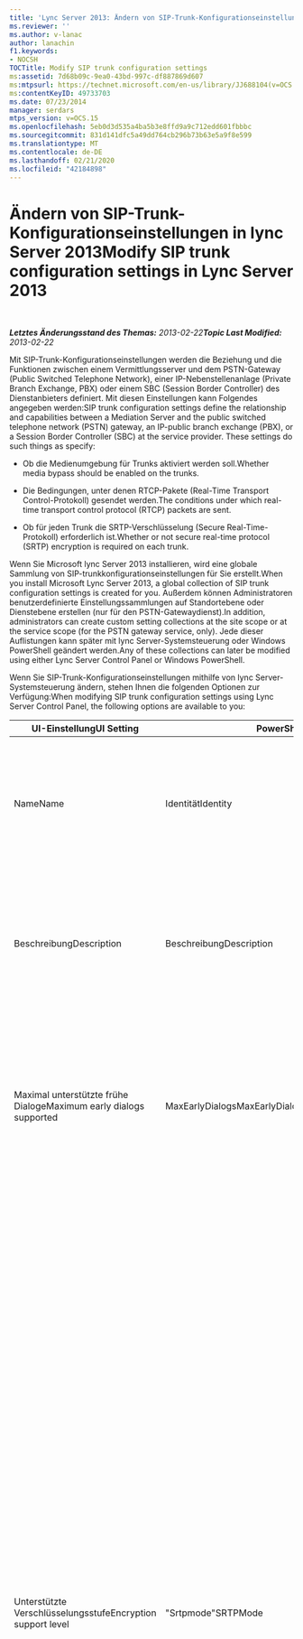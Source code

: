 ```yaml
---
title: 'Lync Server 2013: Ändern von SIP-Trunk-Konfigurationseinstellungen'
ms.reviewer: ''
ms.author: v-lanac
author: lanachin
f1.keywords:
- NOCSH
TOCTitle: Modify SIP trunk configuration settings
ms:assetid: 7d68b09c-9ea0-43bd-997c-df887869d607
ms:mtpsurl: https://technet.microsoft.com/en-us/library/JJ688104(v=OCS.15)
ms:contentKeyID: 49733703
ms.date: 07/23/2014
manager: serdars
mtps_version: v=OCS.15
ms.openlocfilehash: 5eb0d3d535a4ba5b3e8ffd9a9c712edd601fbbbc
ms.sourcegitcommit: 831d141dfc5a49dd764cb296b73b63e5a9f8e599
ms.translationtype: MT
ms.contentlocale: de-DE
ms.lasthandoff: 02/21/2020
ms.locfileid: "42184898"
---
```

<div data-xmlns="http://www.w3.org/1999/xhtml">

<div class="topic" data-xmlns="http://www.w3.org/1999/xhtml" data-msxsl="urn:schemas-microsoft-com:xslt" data-cs="https://msdn.microsoft.com/">

<div data-asp="https://msdn2.microsoft.com/asp">

# <a name="modify-sip-trunk-configuration-settings-in-lync-server-2013"></a><span data-ttu-id="e53e9-102">Ändern von SIP-Trunk-Konfigurationseinstellungen in lync Server 2013</span><span class="sxs-lookup"><span data-stu-id="e53e9-102">Modify SIP trunk configuration settings in Lync Server 2013</span></span>

</div>

<div id="mainSection">

<div id="mainBody">

<span> </span>

<span data-ttu-id="e53e9-103">_**Letztes Änderungsstand des Themas:** 2013-02-22_</span><span class="sxs-lookup"><span data-stu-id="e53e9-103">_**Topic Last Modified:** 2013-02-22_</span></span>

<span data-ttu-id="e53e9-p101">Mit SIP-Trunk-Konfigurationseinstellungen werden die Beziehung und die Funktionen zwischen einem Vermittlungsserver und dem PSTN-Gateway (Public Switched Telephone Network), einer IP-Nebenstellenanlage (Private Branch Exchange, PBX) oder einem SBC (Session Border Controller) des Dienstanbieters definiert. Mit diesen Einstellungen kann Folgendes angegeben werden:</span><span class="sxs-lookup"><span data-stu-id="e53e9-p101">SIP trunk configuration settings define the relationship and capabilities between a Mediation Server and the public switched telephone network (PSTN) gateway, an IP-public branch exchange (PBX), or a Session Border Controller (SBC) at the service provider. These settings do such things as specify:</span></span>

  - <span data-ttu-id="e53e9-106">Ob die Medienumgebung für Trunks aktiviert werden soll.</span><span class="sxs-lookup"><span data-stu-id="e53e9-106">Whether media bypass should be enabled on the trunks.</span></span>

  - <span data-ttu-id="e53e9-107">Die Bedingungen, unter denen RTCP-Pakete (Real-Time Transport Control-Protokoll) gesendet werden.</span><span class="sxs-lookup"><span data-stu-id="e53e9-107">The conditions under which real-time transport control protocol (RTCP) packets are sent.</span></span>

  - <span data-ttu-id="e53e9-108">Ob für jeden Trunk die SRTP-Verschlüsselung (Secure Real-Time-Protokoll) erforderlich ist.</span><span class="sxs-lookup"><span data-stu-id="e53e9-108">Whether or not secure real-time protocol (SRTP) encryption is required on each trunk.</span></span>

<span data-ttu-id="e53e9-109">Wenn Sie Microsoft lync Server 2013 installieren, wird eine globale Sammlung von SIP-trunkkonfigurationseinstellungen für Sie erstellt.</span><span class="sxs-lookup"><span data-stu-id="e53e9-109">When you install Microsoft Lync Server 2013, a global collection of SIP trunk configuration settings is created for you.</span></span> <span data-ttu-id="e53e9-110">Außerdem können Administratoren benutzerdefinierte Einstellungssammlungen auf Standortebene oder Dienstebene erstellen (nur für den PSTN-Gatewaydienst).</span><span class="sxs-lookup"><span data-stu-id="e53e9-110">In addition, administrators can create custom setting collections at the site scope or at the service scope (for the PSTN gateway service, only).</span></span> <span data-ttu-id="e53e9-111">Jede dieser Auflistungen kann später mit lync Server-Systemsteuerung oder Windows PowerShell geändert werden.</span><span class="sxs-lookup"><span data-stu-id="e53e9-111">Any of these collections can later be modified using either Lync Server Control Panel or Windows PowerShell.</span></span>

<span data-ttu-id="e53e9-112">Wenn Sie SIP-Trunk-Konfigurationseinstellungen mithilfe von lync Server-Systemsteuerung ändern, stehen Ihnen die folgenden Optionen zur Verfügung:</span><span class="sxs-lookup"><span data-stu-id="e53e9-112">When modifying SIP trunk configuration settings using Lync Server Control Panel, the following options are available to you:</span></span>


<table>
<colgroup>
<col style="width: 33%" />
<col style="width: 33%" />
<col style="width: 33%" />
</colgroup>
<thead>
<tr class="header">
<th><span data-ttu-id="e53e9-113">UI-Einstellung</span><span class="sxs-lookup"><span data-stu-id="e53e9-113">UI Setting</span></span></th>
<th><span data-ttu-id="e53e9-114">PowerShell-Parameter</span><span class="sxs-lookup"><span data-stu-id="e53e9-114">PowerShell Parameter</span></span></th>
<th><span data-ttu-id="e53e9-115">Beschreibung</span><span class="sxs-lookup"><span data-stu-id="e53e9-115">Description</span></span></th>
</tr>
</thead>
<tbody>
<tr class="odd">
<td><p><span data-ttu-id="e53e9-116">Name</span><span class="sxs-lookup"><span data-stu-id="e53e9-116">Name</span></span></p></td>
<td><p><span data-ttu-id="e53e9-117">Identität</span><span class="sxs-lookup"><span data-stu-id="e53e9-117">Identity</span></span></p></td>
<td><p><span data-ttu-id="e53e9-p103">Eindeutige ID für die Sammlung. Diese Eigenschaft ist schreibgeschützt. Sie können die Identität einer Sammlung an Trunkkonfigurationseinstellungen nicht ändern.</span><span class="sxs-lookup"><span data-stu-id="e53e9-p103">Unique identifier for the collection. This property is read-only; you cannot change the Identity of a collection of trunk configuration settings.</span></span></p></td>
</tr>
<tr class="even">
<td><p><span data-ttu-id="e53e9-120">Beschreibung</span><span class="sxs-lookup"><span data-stu-id="e53e9-120">Description</span></span></p></td>
<td><p><span data-ttu-id="e53e9-121">Beschreibung</span><span class="sxs-lookup"><span data-stu-id="e53e9-121">Description</span></span></p></td>
<td><p><span data-ttu-id="e53e9-122">Bietet Administratoren eine Möglichkeit, zusätzliche Informationen zu den Einstellungen zu speichern (z. B. Zweck der Trunkkonfiguration).</span><span class="sxs-lookup"><span data-stu-id="e53e9-122">Provides a way for administrators to store addition information about the settings (for example, the purpose of the trunk configuration).</span></span></p></td>
</tr>
<tr class="odd">
<td><p><span data-ttu-id="e53e9-123">Maximal unterstützte frühe Dialoge</span><span class="sxs-lookup"><span data-stu-id="e53e9-123">Maximum early dialogs supported</span></span></p></td>
<td><p><span data-ttu-id="e53e9-124">MaxEarlyDialogs</span><span class="sxs-lookup"><span data-stu-id="e53e9-124">MaxEarlyDialogs</span></span></p></td>
<td><p><span data-ttu-id="e53e9-125">Die maximale Anzahl von gegabelten Antworten, die ein PSTN-Gateway, eine IP-Nebenstellenanlage oder ein SBC (Session Border Controller) des Dienstanbieters auf an den Vermittlungsserver gesendete Einladungen empfangen kann.</span><span class="sxs-lookup"><span data-stu-id="e53e9-125">The maximum number of forked responses a PSTN gateway, IP-PBX, or SBC at the service provider can receive to an Invite that it sent to the Mediation Server.</span></span></p></td>
</tr>
<tr class="even">
<td><p><span data-ttu-id="e53e9-126">Unterstützte Verschlüsselungsstufe</span><span class="sxs-lookup"><span data-stu-id="e53e9-126">Encryption support level</span></span></p></td>
<td><p><span data-ttu-id="e53e9-127">"Srtpmode"</span><span class="sxs-lookup"><span data-stu-id="e53e9-127">SRTPMode</span></span></p></td>
<td><p><span data-ttu-id="e53e9-128">Legt den Umfang der Unterstützung zum Schutz von Mediendatenverkehr zwischen dem Vermittlungsserver und dem PSTN-Gateway, der IP-Nebenstellenanlage oder dem SBC (Session Border Controller) des Dienstanbieters fest.</span><span class="sxs-lookup"><span data-stu-id="e53e9-128">Indicates the level of support for protecting media traffic between the Mediation Server and the PSTN Gateway, IP-PBX, or SBC at the service provider.</span></span> <span data-ttu-id="e53e9-129">Bei der Medienumgehung muss dieser Wert mit der Einstellung "EncryptionLevel" in der Medienkonfiguration kompatibel sein.</span><span class="sxs-lookup"><span data-stu-id="e53e9-129">For media bypass cases, this value must be compatible with the EncryptionLevel setting in the media configuration.</span></span> <span data-ttu-id="e53e9-130">Die Medienkonfiguration wird mithilfe der Cmdlets <a href="https://docs.microsoft.com/powershell/module/skype/New-CsMediaConfiguration">New-CsMediaConfiguration</a> und <a href="https://docs.microsoft.com/powershell/module/skype/Set-CsMediaConfiguration">setCsMediaConfiguration</a> festgelegt.</span><span class="sxs-lookup"><span data-stu-id="e53e9-130">Media configuration is set by using the <a href="https://docs.microsoft.com/powershell/module/skype/New-CsMediaConfiguration">New-CsMediaConfiguration</a> and <a href="https://docs.microsoft.com/powershell/module/skype/Set-CsMediaConfiguration">Set-CsMediaConfiguration</a> cmdlets.</span></span></p>
<p><span data-ttu-id="e53e9-131">Gültige Werte sind:</span><span class="sxs-lookup"><span data-stu-id="e53e9-131">Allowed values are:</span></span></p>
<ul>
<li><p><span data-ttu-id="e53e9-132">Required: Die SRTP-Verschlüsselung muss verwendet werden.</span><span class="sxs-lookup"><span data-stu-id="e53e9-132">Required: SRTP encryption must be used.</span></span></p></li>
<li><p><span data-ttu-id="e53e9-133">Optional: SRTP wird verwendet, wenn es vom Gateway unterstützt wird.</span><span class="sxs-lookup"><span data-stu-id="e53e9-133">Optional: SRTP will be used if the gateway supports it.</span></span></p></li>
<li><p><span data-ttu-id="e53e9-134">Not Supported: Die SRTP-Verschlüsselung wird nicht unterstützt und daher auch nicht verwendet.</span><span class="sxs-lookup"><span data-stu-id="e53e9-134">Not Supported: SRTP encryption is not supported and therefore will not be used.</span></span></p></li>
</ul>
<p><span data-ttu-id="e53e9-p105">"SRTPMode" wird nur verwendet, wenn das Gateway zur Verwendung von TLS (Transport Layer Security) konfiguriert ist. Wenn das Gateway mit dem Transportprotokoll TCP (Transmission Control Protocol) konfiguriert ist, wird "SRTPMode" intern auf "Not Supported" festgelegt.</span><span class="sxs-lookup"><span data-stu-id="e53e9-p105">SRTPMode is used only if the gateway is configured to use Transport Layer Security (TLS). If the gateway is configured with Transmission Control Protocol (TCP) as the transport, SRTPMode is internally set to Not Supported.</span></span></p></td>
</tr>
<tr class="odd">
<td><p><span data-ttu-id="e53e9-137">Support melden</span><span class="sxs-lookup"><span data-stu-id="e53e9-137">Refer support</span></span></p></td>
<td><p><span data-ttu-id="e53e9-138">Enable3pccRefer</span><span class="sxs-lookup"><span data-stu-id="e53e9-138">Enable3pccRefer</span></span></p>
<p><span data-ttu-id="e53e9-139">"Enablerefersupport"</span><span class="sxs-lookup"><span data-stu-id="e53e9-139">EnableReferSupport</span></span></p></td>
<td><p><span data-ttu-id="e53e9-140">Mit der Einstellung <strong>Refer-Anforderungen an das Gateway senden</strong> unterstützt der Trunk den Empfang von Refer-Anforderungen vom Vermittlungsserver.</span><span class="sxs-lookup"><span data-stu-id="e53e9-140">If set to <strong>Enable sending refer to the gateway</strong>, indicates that the trunk supports receiving Refer requests from the Mediation Server.</span></span></p>
<p><span data-ttu-id="e53e9-141">Mit der Einstellung <strong>Refer-Anforderungen mit 3pcc senden</strong> kann das 3pcc-Protokoll verwendet werden, damit weitergeleitete Anrufe den gehosteten Standort umgehen können.</span><span class="sxs-lookup"><span data-stu-id="e53e9-141">If set to <strong>Enable refer using third-party call control</strong>, indicates that the 3pcc protocol can be used to allow transferred calls to bypass the hosted site.</span></span> <span data-ttu-id="e53e9-142">3PCC wird auch als &quot;Drittanbieter-Steuerelement&quot; bezeichnet und tritt auf, wenn ein Drittanbieter verwendet wird, um ein paar von Anrufern zu verbinden (beispielsweise ein Operator, der einen Anruf von Person a an Person B abruft).</span><span class="sxs-lookup"><span data-stu-id="e53e9-142">3pcc is also known as &quot;third party control,&quot; and occurs when a third-party is used to connect a pair of callers (for example, an operator placing a call from person A to person B).</span></span></p></td>
</tr>
<tr class="even">
<td><p><span data-ttu-id="e53e9-143">Medienumgehung aktivieren</span><span class="sxs-lookup"><span data-stu-id="e53e9-143">Enable media bypass</span></span></p></td>
<td><p><span data-ttu-id="e53e9-144">EnableBypass</span><span class="sxs-lookup"><span data-stu-id="e53e9-144">EnableBypass</span></span></p></td>
<td><p><span data-ttu-id="e53e9-p107">Gibt an, ob die Medienumgehung für diesen Trunk aktiviert ist. Die Medienumgehung kann nur aktiviert werden, wenn auch <strong>Zentrale Medienverarbeitung</strong> aktiviert ist.</span><span class="sxs-lookup"><span data-stu-id="e53e9-p107">Indicates whether media bypass is enabled for this trunk. Media bypass can only be enabled if <strong>Centralized media processing</strong> is also enabled.</span></span></p></td>
</tr>
<tr class="odd">
<td><p><span data-ttu-id="e53e9-147">Zentrale Medienverarbeitung</span><span class="sxs-lookup"><span data-stu-id="e53e9-147">Centralized media processing</span></span></p></td>
<td><p><span data-ttu-id="e53e9-148">"Concentratedtopology"</span><span class="sxs-lookup"><span data-stu-id="e53e9-148">ConcentratedTopology</span></span></p></td>
<td><p><span data-ttu-id="e53e9-p108">Gibt an, ob ein bekannter Medienendpunkt vorhanden ist. (Ein Beispiel für einen bekannten Medienendpunkt ist ein PSTN-Gateway, bei dem der Medienendpunkt die gleiche IP-Adresse hat wie der Signaldatenverkehr-Endpunkt.)</span><span class="sxs-lookup"><span data-stu-id="e53e9-p108">Indicates whether there is a well-known media termination point. (An example of a well-known media termination point would be a PSTN gateway where the media termination has the same IP as the signaling termination.)</span></span></p></td>
</tr>
<tr class="even">
<td><p><span data-ttu-id="e53e9-151">RTP-Latching aktivieren</span><span class="sxs-lookup"><span data-stu-id="e53e9-151">Enable RTP latching</span></span></p></td>
<td><p><span data-ttu-id="e53e9-152">EnableRTPLatching</span><span class="sxs-lookup"><span data-stu-id="e53e9-152">EnableRTPLatching</span></span></p></td>
<td><p><span data-ttu-id="e53e9-p109">Gibt an, ob SIP-Trunks RTP-Latching unterstützen oder nicht. RTP-Latching ist eine Technologie, die RTP-/RTCP-Verbindungen über NAT (Network Address Translator, Netzwerkadressenübersetzung) oder eine Firewall ermöglicht.</span><span class="sxs-lookup"><span data-stu-id="e53e9-p109">Indicates whether or not the SIP trunks support RTP latching. RTP latching is a technology that enables RTP/RTCP connectivity through a NAT (network address translator) device or firewall.</span></span></p></td>
</tr>
<tr class="odd">
<td><p><span data-ttu-id="e53e9-155">Weiterleiten der Anrufliste aktivieren</span><span class="sxs-lookup"><span data-stu-id="e53e9-155">Enable forward call history</span></span></p></td>
<td><p><span data-ttu-id="e53e9-156">ForwardCallHistory</span><span class="sxs-lookup"><span data-stu-id="e53e9-156">ForwardCallHistory</span></span></p></td>
<td><p><span data-ttu-id="e53e9-157">Gibt an, ob Informationen zum Anruferverlauf durch den Trunk weitergeleitet werden.</span><span class="sxs-lookup"><span data-stu-id="e53e9-157">Indicates whether call history information will be forwarded through the trunk.</span></span></p></td>
</tr>
<tr class="even">
<td><p><span data-ttu-id="e53e9-158">Weiterleiten von P-Asserted-Identity-Daten aktivieren</span><span class="sxs-lookup"><span data-stu-id="e53e9-158">Enable forward P-Asserted-Identity data</span></span></p></td>
<td><p><span data-ttu-id="e53e9-159">ForwardPAI</span><span class="sxs-lookup"><span data-stu-id="e53e9-159">ForwardPAI</span></span></p></td>
<td><p><span data-ttu-id="e53e9-p110">Gibt an, ob der PAI-Header (P-Asserted-Identity) zusammen mit dem Anruf weitergeleitet wird. Der PAI-Header bietet eine Möglichkeit, die Identität des Anrufers zu überprüfen.</span><span class="sxs-lookup"><span data-stu-id="e53e9-p110">Indicates whether the P-Asserted-Identity (PAI) header will be forwarded along with the call. The PAI header provides a way to verify the identity of the caller.</span></span></p></td>
</tr>
<tr class="odd">
<td><p><span data-ttu-id="e53e9-162">Timer für Ausgangsroutingfailover aktivieren</span><span class="sxs-lookup"><span data-stu-id="e53e9-162">Enable outbound routing failover timer</span></span></p></td>
<td><p><span data-ttu-id="e53e9-163">EnableFastFailoverTimer</span><span class="sxs-lookup"><span data-stu-id="e53e9-163">EnableFastFailoverTimer</span></span></p></td>
<td><p><span data-ttu-id="e53e9-p111">Gibt an, ob ausgehende Anrufe, die vom Gateway nicht innerhalb von 10 Sekunden beantwortet werden, an den nächsten verfügbaren Trunk weitergeleitet werden. Wenn keine weiteren Trunks verfügbar sind, wird der Anruf automatisch beendet. In einer Organisation mit langsamen Netzwerk- und Gateway-Reaktionen könnte dies dazu führen, dass Anrufe unnötigerweise beendet werden.</span><span class="sxs-lookup"><span data-stu-id="e53e9-p111">Indicates whether outbound calls that are not answered by the gateway within 10 seconds will be routed to the next available trunk; if there are no additional trunks then the call will automatically be dropped. In an organization with slow networks and gateway responses, that could potentially result in calls being dropped unnecessarily.</span></span></p></td>
</tr>
<tr class="even">
<td><p><span data-ttu-id="e53e9-166">Zugeordnete PSTN-Verwendungen</span><span class="sxs-lookup"><span data-stu-id="e53e9-166">Associated PSTN usages</span></span></p></td>
<td><p><span data-ttu-id="e53e9-167">PSTNUsages</span><span class="sxs-lookup"><span data-stu-id="e53e9-167">PSTNUsages</span></span></p></td>
<td><p><span data-ttu-id="e53e9-168">Eine Sammlung von dem Trunk zugewiesenen PSTN-Verwendungen.</span><span class="sxs-lookup"><span data-stu-id="e53e9-168">Collection of PSTN usages assigned to the trunk.</span></span></p></td>
</tr>
<tr class="odd">
<td><p><span data-ttu-id="e53e9-169">Übersetzte Nummer zum Testen</span><span class="sxs-lookup"><span data-stu-id="e53e9-169">Translated number to test</span></span></p></td>
<td><p><span data-ttu-id="e53e9-170">Nicht zutreffend</span><span class="sxs-lookup"><span data-stu-id="e53e9-170">N/A</span></span></p></td>
<td><p><span data-ttu-id="e53e9-171">Eine Telefonnummer, die für Ad-hoc-Tests der Trunkkonfigurationseinstellungen verwendet werden kann.</span><span class="sxs-lookup"><span data-stu-id="e53e9-171">Phone number that can be used to do an ad hoc test of the trunk configuration settings.</span></span></p></td>
</tr>
<tr class="even">
<td><p><span data-ttu-id="e53e9-172">Zugehörige Übersetzungsregeln</span><span class="sxs-lookup"><span data-stu-id="e53e9-172">Associated translation rules</span></span></p></td>
<td><p><span data-ttu-id="e53e9-173">OutboundTranslationRulesList</span><span class="sxs-lookup"><span data-stu-id="e53e9-173">OutboundTranslationRulesList</span></span></p></td>
<td><p><span data-ttu-id="e53e9-174">Sammlung an Regeln für die Telefonnummernübersetzung für Anrufe, die per Ausgangsrouting verarbeitet werden (Anrufe, die an Ziele in Nebenstellenanlagen oder im Telefonfestnetz weitergeleitet werden).</span><span class="sxs-lookup"><span data-stu-id="e53e9-174">Collection of phone number translation rules that apply to calls handled by Outbound Routing (calls routed to PBX or PSTN destinations).</span></span></p></td>
</tr>
<tr class="odd">
<td><p><span data-ttu-id="e53e9-175">Übersetzungsregeln für angerufene Nummern</span><span class="sxs-lookup"><span data-stu-id="e53e9-175">Called number translation rules</span></span></p></td>
<td><p><span data-ttu-id="e53e9-176">OutboundCallingNumberTranslationRulesList</span><span class="sxs-lookup"><span data-stu-id="e53e9-176">OutboundCallingNumberTranslationRulesList</span></span></p></td>
<td><p><span data-ttu-id="e53e9-177">Sammlung an Regeln für die Nummernübersetzung für ausgehende Anrufe, die dem Trunk zugewiesen sind.</span><span class="sxs-lookup"><span data-stu-id="e53e9-177">Collection of outbound calling number translation rules assigned to the trunk.</span></span></p></td>
</tr>
<tr class="even">
<td><p><span data-ttu-id="e53e9-178">Testtelefonnummer</span><span class="sxs-lookup"><span data-stu-id="e53e9-178">Phone number to test</span></span></p></td>
<td><p><span data-ttu-id="e53e9-179">Nicht zutreffend</span><span class="sxs-lookup"><span data-stu-id="e53e9-179">N/A</span></span></p></td>
<td><p><span data-ttu-id="e53e9-180">Eine Telefonnummer, die für Ad-hoc-Tests der Übersetzungsregeln verwendet werden kann.</span><span class="sxs-lookup"><span data-stu-id="e53e9-180">Phone number that can be used to do an ad hoc test of the translation rules.</span></span></p></td>
</tr>
<tr class="odd">
<td><p><span data-ttu-id="e53e9-181">Anrufende Nummer</span><span class="sxs-lookup"><span data-stu-id="e53e9-181">Calling number</span></span></p></td>
<td><p><span data-ttu-id="e53e9-182">Nicht zutreffend</span><span class="sxs-lookup"><span data-stu-id="e53e9-182">N/A</span></span></p></td>
<td><p><span data-ttu-id="e53e9-183">Gibt an, dass die zu testende Telefonnummer die Telefonnummer des Anrufers ist.</span><span class="sxs-lookup"><span data-stu-id="e53e9-183">Indicates that the phone number to test is the phone number of the caller.</span></span></p></td>
</tr>
<tr class="even">
<td><p><span data-ttu-id="e53e9-184">Angerufene Nummer</span><span class="sxs-lookup"><span data-stu-id="e53e9-184">Called number</span></span></p></td>
<td><p><span data-ttu-id="e53e9-185">Nicht zutreffend</span><span class="sxs-lookup"><span data-stu-id="e53e9-185">N/A</span></span></p></td>
<td><p><span data-ttu-id="e53e9-186">Gibt an, dass die zu testende Telefonnummer die Telefonnummer der Person ist, die angerufen wird.</span><span class="sxs-lookup"><span data-stu-id="e53e9-186">Indicates that the phone number to test is the phone number of the person being called.</span></span></p></td>
</tr>
</tbody>
</table>


<div>


> [!NOTE]  
> <span data-ttu-id="e53e9-187">Die lync Server CsTrunkConfiguration-Cmdlets unterstützen zusätzliche Eigenschaften, die nicht in lync Server-Systemsteuerung angezeigt werden.</span><span class="sxs-lookup"><span data-stu-id="e53e9-187">The Lync Server CsTrunkConfiguration cmdlets support additional properties not shown in Lync Server Control Panel.</span></span> <span data-ttu-id="e53e9-188">Weitere Informationen finden Sie im Hilfethema zum Cmdlet " <A href="https://docs.microsoft.com/powershell/module/skype/Set-CsTrunkConfiguration">CsTrunkConfiguration</A> ".</span><span class="sxs-lookup"><span data-stu-id="e53e9-188">For more information, see the help topic for the <A href="https://docs.microsoft.com/powershell/module/skype/Set-CsTrunkConfiguration">Set-CsTrunkConfiguration</A> cmdlet.</span></span>



</div>

<div>

## <a name="to-modify-sip-trunk-configuration-settings-by-using-lync-server-control-panel"></a><span data-ttu-id="e53e9-189">So ändern Sie die SIP-Trunk-Konfigurationseinstellungen mithilfe von lync Server-Systemsteuerung</span><span class="sxs-lookup"><span data-stu-id="e53e9-189">To modify SIP trunk configuration settings by using Lync Server Control Panel</span></span>

1.  <span data-ttu-id="e53e9-190">Klicken Sie in lync Server-Systemsteuerung auf **VoIP-Routing**, und klicken Sie dann auf **trunk Konfiguration**.</span><span class="sxs-lookup"><span data-stu-id="e53e9-190">In Lync Server Control Panel, click **Voice Routing**, and then click **Trunk Configuration**.</span></span>

2.  <span data-ttu-id="e53e9-p113">Doppelklicken Sie auf der Registerkarte **Trunkkonfiguration** auf die Trunkkonfigurationseinstellungen, die Sie ändern möchten. Beachten Sie, dass Sie immer nur eine Einstellung bearbeiten können. Wenn Sie die gleichen Änderungen an mehreren Sammlungen vornehmen möchten, verwenden Sie Windows PowerShell.</span><span class="sxs-lookup"><span data-stu-id="e53e9-p113">On the **Trunk Configuration** tab, double-click the trunk configuration settings to be modified. Note that you can only edit one collection of settings at a time. If you would like to make the same changes on multiple collections, use Windows PowerShell instead.</span></span>

3.  <span data-ttu-id="e53e9-194">Nehmen Sie im Dialogfeld **trunk Konfiguration bearbeiten** die entsprechenden Optionen vor, und klicken Sie dann auf **OK**.</span><span class="sxs-lookup"><span data-stu-id="e53e9-194">In the **Edit Trunk Configuration** dialog, make the appropriate selections and then click **OK**.</span></span>

4.  <span data-ttu-id="e53e9-p114">Die Eigenschaft **State** für die Auflistung wird in **Commit nicht ausgeführt** aktualisiert. Um für die Änderungen ein Commit auszuführen und die Auflistung zu löschen, klicken Sie auf **Commit ausführen**, und klicken Sie dann auf **Commit für alle Elemente ausführen**.</span><span class="sxs-lookup"><span data-stu-id="e53e9-p114">The **State** property for the collection will be updated to **Uncommitted**. To commit the changes, and to delete the collection, click **Commit** and then click **Commit All**.</span></span>

5.  <span data-ttu-id="e53e9-197">Klicken Sie im Dialogfeld **VoIP-Konfigurationseinstellungen, für die kein Commit ausgeführt wurde** auf **OK**.</span><span class="sxs-lookup"><span data-stu-id="e53e9-197">In the **Uncommitted Voice Configuration Settings** dialog box, click **OK**.</span></span>

6.  <span data-ttu-id="e53e9-198">Klicken Sie im Dialogfeld **Microsoft Lync Server 2013-Systemsteuerung** auf **OK**.</span><span class="sxs-lookup"><span data-stu-id="e53e9-198">In the **Microsoft Lync Server 2013 Control Panel** dialog box click **OK**.</span></span>

</div>

</div>

<span> </span>

</div>

</div>

</div>

